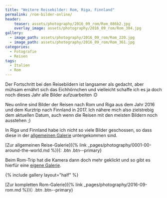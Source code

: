 ```yaml
---
title: "Weitere Reisebilder: Rom, Riga, Finnland"
permalink: /rom-bilder-online/
header:
    teaser: assets/photography/2016_09_rom/Rom_086b2.jpg
    overlay_image: assets/photography/2016_09_rom/Rom_304.jpg
gallery:
  - image_path: assets/photography/2016_09_rom/Rom_220.jpg
  - image_path: assets/photography/2016_09_rom/Rom_361.jpg
categories:
  - Fotografie
  - Reisen
tags:
  - Italien
  - Rom
---
```


Der Fortschritt bei den Reisebildern ist langsamer als gedacht, aber mühsam ernährt sich das Eichhörnchen und 
vielleicht schaffe ich es ja doch noch dieses Jahr alle Bilder aufzuarbeiten :D

Neu online sind Bilder der Reisen nach Rom und Riga aus dem Jahr 2016 und dem Kurztrip nach Finnland in 2017.
Ich nähere mich also zielstrebig dem aktuellen Datum, auch wenn die Reisen mit den meisten Bildern noch ausstehen ;) 

In Riga und Finnland habe ich nicht so viele Bilder geschossen,
so dass diese in der [allgemeinen Galerie](/photography/here-there-and-everywhere/) untergekommen sind.

[Zur allgemeinen Reise-Galerie]({% link _pages/photography/0001-00-around-the-world.md %}){: .btn .btn--primary} 

Beim Rom-Trip hat die Kamera dann doch mehr geklickt und so gibt es hierfür eine [eigene Galerie](/photography/rom-2016/).

{% include gallery layout="half" %}

[Zur kompletten Rom-Galerie]({% link _pages/photography/2016-09-rom.md %}){: .btn .btn--primary}